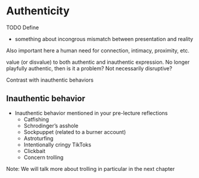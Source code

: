 # Authenticity

TODO Define
  - something about incongrous mismatch between presentation and reality

Also important here a human need for connection, intimacy, proximity, etc.

value (or disvalue) to both authentic and inauthentic expression. No longer playfully authentic, then is it a problem? Not necessarily disruptive?

Contrast with inauthentic behaviors

## Inauthentic behavior
- Inauthentic behavior mentioned in your pre-lecture reflections
  - Catfishing
  - Schrodinger’s asshole
  - Sockpuppet (related to a burner account)
  - Astroturfing
  - Intentionally cringy TikToks
  - Clickbait
  - Concern trolling

Note: We will talk more about trolling in particular in the next chapter
